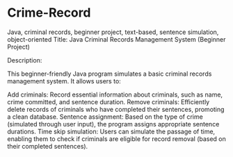 # Crime-Record
 Java, criminal records, beginner project, text-based, sentence simulation, object-oriented
Title: Java Criminal Records Management System (Beginner Project)

Description:

This beginner-friendly Java program simulates a basic criminal records management system. It allows users to:

Add criminals: Record essential information about criminals, such as name, crime committed, and sentence duration.
Remove criminals: Efficiently delete records of criminals who have completed their sentences, promoting a clean database.
Sentence assignment: Based on the type of crime (simulated through user input), the program assigns appropriate sentence durations.
Time skip simulation: Users can simulate the passage of time, enabling them to check if criminals are eligible for record removal (based on their completed sentences).

